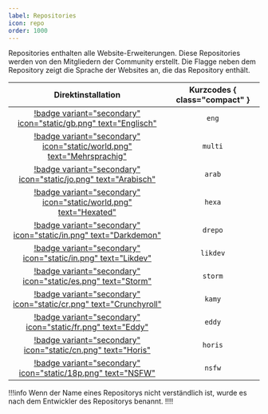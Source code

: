 ```yaml
---
label: Repositories
icon: repo
order: 1000
---
```


Repositories enthalten alle Website-Erweiterungen. Diese Repositories werden von den Mitgliedern der Community erstellt. Die Flagge neben dem Repository zeigt die Sprache der Websites an, die das Repository enthält.

Direktinstallation | Kurzcodes { class="compact" }
:---: | :---:
[!badge variant="secondary" icon="static/gb.png" text="Englisch"](https://l.cloudstream.cf/dir_eng) | `eng`
[!badge variant="secondary" icon="static/world.png" text="Mehrsprachig"](https://l.cloudstream.cf/dir_multi) | `multi`
[!badge variant="secondary" icon="static/jo.png" text="Arabisch"](https://l.cloudstream.cf/dir_arab) | `arab`
[!badge variant="secondary" icon="static/world.png" text="Hexated"](https://l.cloudstream.cf/dir_hexa) | `hexa`
[!badge variant="secondary" icon="static/in.png" text="Darkdemon"](https://l.cloudstream.cf/dir_drepo) | `drepo`
[!badge variant="secondary" icon="static/in.png" text="Likdev"](https://l.cloudstream.cf/dir_likrepo) | `likdev`
[!badge variant="secondary" icon="static/es.png" text="Storm"](https://l.cloudstream.cf/dir_storm) | `storm`
[!badge variant="secondary" icon="static/cr.png" text="Crunchyroll"](https://l.cloudstream.cf/dir_kamy) | `kamy`
[!badge variant="secondary" icon="static/fr.png" text="Eddy"](https://l.cloudstream.cf/dir_eddy) | `eddy`
[!badge variant="secondary" icon="static/cn.png" text="Horis"](https://l.cloudstream.cf/dir_horis) | `horis`
[!badge variant="secondary" icon="static/18p.png" text="NSFW"](https://l.cloudstream.cf/dir_nsfw) | `nsfw`

!!!info
Wenn der Name eines Repositorys nicht verständlich ist, wurde es nach dem Entwickler des Repositorys benannt.
!!!!

